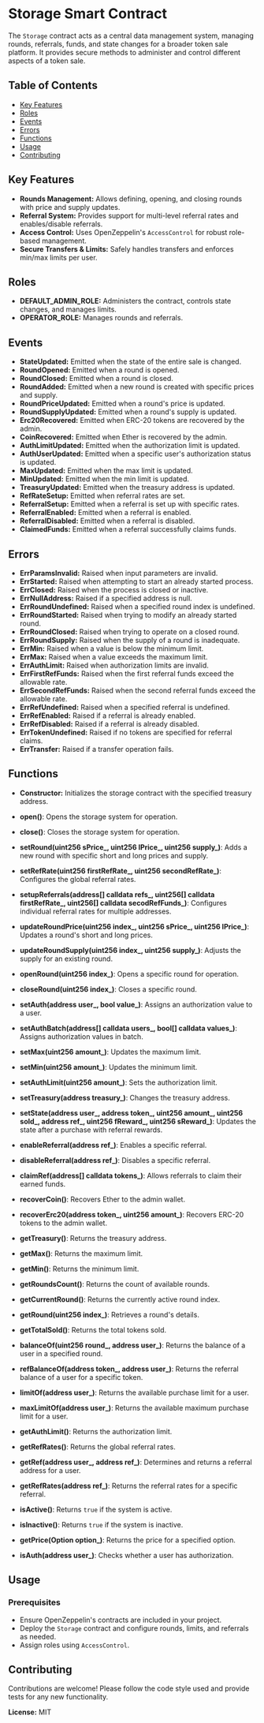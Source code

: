 # Storage Smart Contract

The `Storage` contract acts as a central data management system, managing rounds, referrals, funds, and state changes for a broader token sale platform. It provides secure methods to administer and control different aspects of a token sale.

## Table of Contents
- [Key Features](#key-features)
- [Roles](#roles)
- [Events](#events)
- [Errors](#errors)
- [Functions](#functions)
- [Usage](#usage)
- [Contributing](#contributing)

## Key Features
- **Rounds Management:** Allows defining, opening, and closing rounds with price and supply updates.
- **Referral System:** Provides support for multi-level referral rates and enables/disable referrals.
- **Access Control:** Uses OpenZeppelin's `AccessControl` for robust role-based management.
- **Secure Transfers & Limits:** Safely handles transfers and enforces min/max limits per user.

## Roles
- **DEFAULT_ADMIN_ROLE:** Administers the contract, controls state changes, and manages limits.
- **OPERATOR_ROLE:** Manages rounds and referrals.

## Events
- **StateUpdated:** Emitted when the state of the entire sale is changed.
- **RoundOpened:** Emitted when a round is opened.
- **RoundClosed:** Emitted when a round is closed.
- **RoundAdded:** Emitted when a new round is created with specific prices and supply.
- **RoundPriceUpdated:** Emitted when a round's price is updated.
- **RoundSupplyUpdated:** Emitted when a round's supply is updated.
- **Erc20Recovered:** Emitted when ERC-20 tokens are recovered by the admin.
- **CoinRecovered:** Emitted when Ether is recovered by the admin.
- **AuthLimitUpdated:** Emitted when the authorization limit is updated.
- **AuthUserUpdated:** Emitted when a specific user's authorization status is updated.
- **MaxUpdated:** Emitted when the max limit is updated.
- **MinUpdated:** Emitted when the min limit is updated.
- **TreasuryUpdated:** Emitted when the treasury address is updated.
- **RefRateSetup:** Emitted when referral rates are set.
- **ReferralSetup:** Emitted when a referral is set up with specific rates.
- **ReferralEnabled:** Emitted when a referral is enabled.
- **ReferralDisabled:** Emitted when a referral is disabled.
- **ClaimedFunds:** Emitted when a referral successfully claims funds.

## Errors
- **ErrParamsInvalid:** Raised when input parameters are invalid.
- **ErrStarted:** Raised when attempting to start an already started process.
- **ErrClosed:** Raised when the process is closed or inactive.
- **ErrNullAddress:** Raised if a specified address is null.
- **ErrRoundUndefined:** Raised when a specified round index is undefined.
- **ErrRoundStarted:** Raised when trying to modify an already started round.
- **ErrRoundClosed:** Raised when trying to operate on a closed round.
- **ErrRoundSupply:** Raised when the supply of a round is inadequate.
- **ErrMin:** Raised when a value is below the minimum limit.
- **ErrMax:** Raised when a value exceeds the maximum limit.
- **ErrAuthLimit:** Raised when authorization limits are invalid.
- **ErrFirstRefFunds:** Raised when the first referral funds exceed the allowable rate.
- **ErrSecondRefFunds:** Raised when the second referral funds exceed the allowable rate.
- **ErrRefUndefined:** Raised when a specified referral is undefined.
- **ErrRefEnabled:** Raised if a referral is already enabled.
- **ErrRefDisabled:** Raised if a referral is already disabled.
- **ErrTokenUndefined:** Raised if no tokens are specified for referral claims.
- **ErrTransfer:** Raised if a transfer operation fails.

## Functions
- **Constructor:** Initializes the storage contract with the specified treasury address.

- **open()**:
  Opens the storage system for operation.

- **close()**:
  Closes the storage system for operation.

- **setRound(uint256 sPrice_, uint256 lPrice_, uint256 supply_)**:
  Adds a new round with specific short and long prices and supply.

- **setRefRate(uint256 firstRefRate_, uint256 secondRefRate_)**:
  Configures the global referral rates.

- **setupReferrals(address[] calldata refs_, uint256[] calldata firstRefRate_, uint256[] calldata secodRefFunds_)**:
  Configures individual referral rates for multiple addresses.

- **updateRoundPrice(uint256 index_, uint256 sPrice_, uint256 lPrice_)**:
  Updates a round's short and long prices.

- **updateRoundSupply(uint256 index_, uint256 supply_)**:
  Adjusts the supply for an existing round.

- **openRound(uint256 index_)**:
  Opens a specific round for operation.

- **closeRound(uint256 index_)**:
  Closes a specific round.

- **setAuth(address user_, bool value_)**:
  Assigns an authorization value to a user.

- **setAuthBatch(address[] calldata users_, bool[] calldata values_)**:
  Assigns authorization values in batch.

- **setMax(uint256 amount_)**:
  Updates the maximum limit.

- **setMin(uint256 amount_)**:
  Updates the minimum limit.

- **setAuthLimit(uint256 amount_)**:
  Sets the authorization limit.

- **setTreasury(address treasury_)**:
  Changes the treasury address.

- **setState(address user_, address token_, uint256 amount_, uint256 sold_, address ref_, uint256 fReward_, uint256 sReward_)**:
  Updates the state after a purchase with referral rewards.

- **enableReferral(address ref_)**:
  Enables a specific referral.

- **disableReferral(address ref_)**:
  Disables a specific referral.

- **claimRef(address[] calldata tokens_)**:
  Allows referrals to claim their earned funds.

- **recoverCoin()**:
  Recovers Ether to the admin wallet.

- **recoverErc20(address token_, uint256 amount_)**:
  Recovers ERC-20 tokens to the admin wallet.

- **getTreasury()**:
  Returns the treasury address.

- **getMax()**:
  Returns the maximum limit.

- **getMin()**:
  Returns the minimum limit.

- **getRoundsCount()**:
  Returns the count of available rounds.

- **getCurrentRound()**:
  Returns the currently active round index.

- **getRound(uint256 index_)**:
  Retrieves a round's details.

- **getTotalSold()**:
  Returns the total tokens sold.

- **balanceOf(uint256 round_, address user_)**:
  Returns the balance of a user in a specified round.

- **refBalanceOf(address token_, address user_)**:
  Returns the referral balance of a user for a specific token.

- **limitOf(address user_)**:
  Returns the available purchase limit for a user.

- **maxLimitOf(address user_)**:
  Returns the available maximum purchase limit for a user.

- **getAuthLimit()**:
  Returns the authorization limit.

- **getRefRates()**:
  Returns the global referral rates.

- **getRef(address user_, address ref_)**:
  Determines and returns a referral address for a user.

- **getRefRates(address ref_)**:
  Returns the referral rates for a specific referral.

- **isActive()**:
  Returns `true` if the system is active.

- **isInactive()**:
  Returns `true` if the system is inactive.

- **getPrice(Option option_)**:
  Returns the price for a specified option.

- **isAuth(address user_)**:
  Checks whether a user has authorization.

## Usage
### Prerequisites
- Ensure OpenZeppelin's contracts are included in your project.
- Deploy the `Storage` contract and configure rounds, limits, and referrals as needed.
- Assign roles using `AccessControl`.

## Contributing
Contributions are welcome! Please follow the code style used and provide tests for any new functionality.

**License:** MIT
